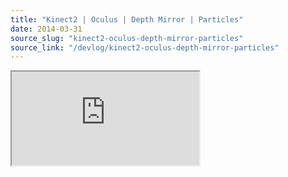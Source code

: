 ```yaml
---
title: "Kinect2 | Oculus | Depth Mirror | Particles"
date: 2014-03-31
source_slug: "kinect2-oculus-depth-mirror-particles"
source_link: "/devlog/kinect2-oculus-depth-mirror-particles"
---
```


<div class="experience-video">
  <iframe
    src="https://player.vimeo.com/video/90438566?wmode=opaque&api=1"
    title="Kinect2 | Oculus | Depth Mirror | Particles"
    allow="autoplay; fullscreen; picture-in-picture"
    allowfullscreen
    loading="lazy"
  ></iframe>
</div>
